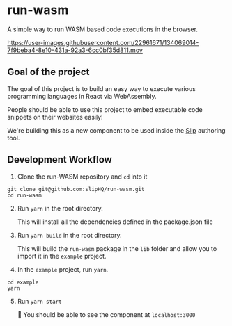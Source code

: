 # run-wasm

A simple way to run WASM based code executions in the browser.

https://user-images.githubusercontent.com/22961671/134069014-7f9beba4-8e10-431a-92a3-6cc0bf35d811.mov

## Goal of the project

The goal of this project is to build an easy way to execute various programming languages in React via WebAssembly.

People should be able to use this project to embed executable code snippets on their websites easily!

We're building this as a new component to be used inside the [Slip](https://www.slip.so) authoring tool.

## Development Workflow

1. Clone the run-WASM repository and `cd` into it

```
git clone git@github.com:slipHQ/run-wasm.git
cd run-wasm
```

2. Run `yarn` in the root directory.

   This will install all the dependencies defined in the package.json file

3. Run `yarn build` in the root directory.

   This will build the `run-wasm` package in the `lib` folder and allow you to import it in the `example` project.

4. In the `example` project, run `yarn`.

```
cd example
yarn
```

5. Run `yarn start`

   🎉 You should be able to see the component at `localhost:3000`
